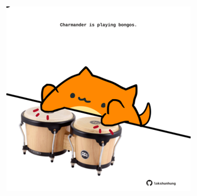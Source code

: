 <!-- built at 25/02/2021, 07:01:28 UTC -->
<p align="center">
  <img width="500" height="500" src="./ReadmeImage.svg">
</p>
